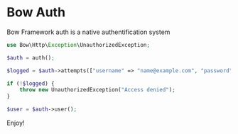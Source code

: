 # Bow Auth

Bow Framework auth is a native authentification system

```php
use Bow\Http\Exception\UnauthorizedException;

$auth = auth();

$logged = $auth->attempts(["username" => "name@example.com", "password" => "password"]);

if (!$logged) {
    throw new UnauthorizedException("Access denied");
}

$user = $auth->user();
```

Enjoy!

